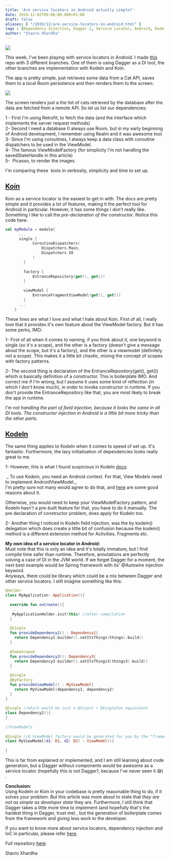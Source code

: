 ```yaml
---
title: 'Are service locators in Android actually simple?'
date: 2019-12-02T09:06:00.000+01:00
draft: false
aliases: [ "/2019/12/are-service-locators-in-android.html" ]
tags : [Dependency Injection, Dagger 2, Service Locator, Android, KodeIn, Koin]
author: "Stavro Xhardha"
---
```


[![](https://1.bp.blogspot.com/-PLu4zsHPCWg/XeJ2ARDrtYI/AAAAAAAAQjk/thEc8CczQVAV_IuRT_3fIi8KwUzzJKUUwCLcBGAsYHQ/s1600/william-daigneault-oWrZoAVOBS0-unsplash.jpg)](https://1.bp.blogspot.com/-PLu4zsHPCWg/XeJ2ARDrtYI/AAAAAAAAQjk/thEc8CczQVAV_IuRT_3fIi8KwUzzJKUUwCLcBGAsYHQ/s1600/william-daigneault-oWrZoAVOBS0-unsplash.jpg)

  
This week, I've been playing with service locators in Android. I made [this](https://github.com/coroutineDispatcher/service_locator_demo) repo with 3 different branches. One of them is using Dagger as a DI tool, the other branches are implementation with KodeIn and Koin.  
  
The app is pretty simple, just retrieves some data from a Cat API, saves them to a local Room persistence and then renders them to the screen:  
  
[![](https://1.bp.blogspot.com/-QU4jCWTjQCo/XeI9eqyD9qI/AAAAAAAAQjI/IKjH3T1I3VcrOen2PeMKVhXtsWhPc8K_wCLcBGAsYHQ/s1600/ServiceLocator%2BDiagram.jpg)](https://1.bp.blogspot.com/-QU4jCWTjQCo/XeI9eqyD9qI/AAAAAAAAQjI/IKjH3T1I3VcrOen2PeMKVhXtsWhPc8K_wCLcBGAsYHQ/s1600/ServiceLocator%2BDiagram.jpg)

  
The screen renders just a the list of cats retrieved by the database after the data are fetched from a remote API. So let us list our dependencies:  
  
1 - First I'm using Retrofit, to fetch the data (and the interface which implements the server request methods)  
2- Second I need a database (I always use Room, but in my early beginning of Android development, I remember using Realm and it was awesome too)  
3- Since I'm using coroutines, I always keep a data class with coroutine dispatchers to be used in the ViewModel.  
4- The famous ViewModelFactory (for simplicity I'm not handling the savedStateHandle in this article)  
5-  Picasso, to render the images.  
  
I'm comparing these  tools in verbosity, simplicity and time to set up.  
  
## [Koin](https://insert-koin.io/) 
Koin as a service locator is the easiest to get in with. The docs are pretty simple and it provides a lot of features, making it the perfect tool for Android in particular. However, it has some things I don't really like. Something I like to call the _pre-declaration of the constructor_. Notice this code here:  
  
```kotlin
val myModule = module{  
      ...  
      single {  
            CoroutineDispatchers(  
                Dispatchers.Main,  
                Dispatchers.IO  
            )  
        }  
  
        factory {  
            EntranceRepository(get(), get())  
        }  
  
        viewModel {  
            EntranceFragmentViewModel(get(), get())  
        }  
      ...  
    }
```

These lines are what I love and what I hate about Koin. First of all, I really love that it provides it's own feature about the ViewModel factory. But it has some perks, IMO:  
  
1- First of all when it comes to naming, if you think about it, one keyword is single (so it's a scope), and the other is a factory (doesn't give a message about the scope, but it's a factory), and the other is a viewmodel (definitely not a scope). This makes it a little bit chaotic, mixing the concept of scopes with factory patterns.  
  
2- The second thing is declaration of the EntranceRepository(get(), get()) which is basically definition of a constructor. This is boilerplate IMO. And correct me if I'm wrong, but I assume it uses some kind of reflection (in which I don't know much), in order to invoke constructor in runtime. If you don't provide the EntranceRepository like that, you are most likely to break the app in runtime.  
  
_I'm not handling the part of field injection, because it looks the same in all DI tools. The constructor injection in Android is a little bit more tricky than the other parts._  
  
## [KodeIn](https://kodein.org/Kodein-DI/) 
  
The same thing applies to KodeIn when it comes to speed of set up. It's fantastic. Furthermore, the lazy initialisation of dependencies looks really great to me.  
  
1- However, this is what I found suspicious in KodeIn [docs](https://kodein.org/Kodein-DI/?6.5/android#_view_models):  
  
 _ To use Kodein, you need an Android context. For that, View Models need to implement AndroidViewModel._  
I'm pretty sure not many would agree to do that, and [here](https://medium.com/androiddevelopers/locale-changes-and-the-androidviewmodel-antipattern-84eb677660d9) are some good reasons about it.  
  
Otherwise, you would need to keep your ViewModelFactory pattern, and KodeIn hasn't a pre-built feature for that, you have to do it manually. The pre declaration of constructor problem, does apply for KodeIn too.  
  
2- Another thing I noticed in KodeIn field injection, was the by kodein() delegation which does create a little bit of confusion because the kodein() method is a different extension method for Activities, Fragments etc.  
  
**My own idea of a service locator in Android:**  
Must note that this is only an idea and it's totally immature, but I find compile time safer than runtime. Therefore, annotations are perfectly solving a case of DI in the JVM world. If we forget Dagger for a moment, the next best example would be Spring framework with its' @Autowire injection keyword.  
Anyways, there could be library which could be a mix between Dagger and other service locators. I still imagine something like this:  
  
```kotlin
@Holder  
class MyApplication: Application(){  
   
  override fun onCreate(){  
   ..  
   MyApplicationHolder.init(this) //after compilation  
  }  
    
  @Single  
  fun provideDependency1() : Dependency1{  
    return Dependency1.builder().setItsThings(things).build()   
  }  
    
  @SomeScoped  
  fun provideDependency3(): Dependency3{  
    return Dependency3.builder().setItsThings3(things3).build()  
  }  
    
  @Single  
  @ByFactory  
  fun provideViewModel() : MyViewModel{  
    return MyViewModel(dependency1, dependency2)  
  }  
}  
  
@Single //which would be just a @Inject + @Singleton equivalent  
class Dependency2(){  
}  
  
//ViewModels  
  
@Single //A ViewModel factory would be generated for you by the "framework"  
class MyViewModel(d1: D1, d2: D2) : ViewModel(){  
    
}
```

This is far from explained or implemented, and I am still learning about code generation, but a Dagger without components would be awesome as a service locator (hopefully this is not Dagger1, because I've never seen it 😅) .  
  
**Conclusion:**  
Using KodeIn or Koin in your codebase is pretty reasonable thing to do, if it solves your problem. But this article was more about to state that _they are not as simple as developer state_ they are. Furthermore, I still think that Dagger takes a little more time to implement (and hopefully that's the hardest thing in Dagger, trust me) , but the generation of boilerplate comes from the framework and giving less work to the developer.
  
If you want to know more about service locators, dependency injection and IoC in particular, please refer [here](https://martinfowler.com/articles/injection.html).  
  
Full repository [here](https://github.com/coroutineDispatcher/service_locator_demo).  
  
Stavro Xhardha